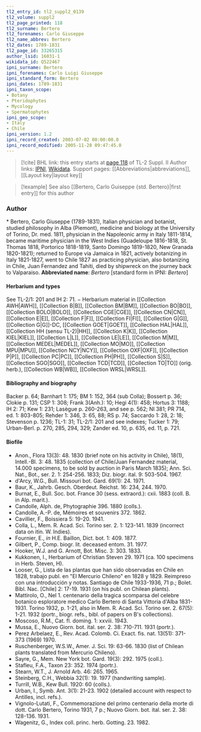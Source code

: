 ```yaml
---
tl2_entry_id: tl2_suppl2_0139
tl2_volume: suppl2
tl2_page_printed: 118
tl2_surname: Bertero
tl2_forenames: Carlo Giuseppe
tl2_name_abbrev: Bertero
tl2_dates: 1789-1831
tl2_page_id: 33265315
author_lsid: 16031-1
wikidata_id: Q522467
ipni_surname: Bertero
ipni_forenames: Carlo Luigi Giuseppe
ipni_standard_form: Bertero
ipni_dates: 1789-1831
ipni_taxon_scope: 
- Botany
- Pteridophytes
- Mycology
- Spermatophytes
ipni_geo_scope: 
- Italy
- Chile
ipni_version: 1.2
ipni_record_created: 2003-07-02 00:00:00.0
ipni_record_modified: 2005-11-28 09:47:45.0
---
```


> [!cite] BHL link: this entry starts at [page 118](https://www.biodiversitylibrary.org/page/33265315) of TL-2 Suppl. II
> Author links: [IPNI](https://www.ipni.org/a/16031-1), [Wikidata](https://www.wikidata.org/wiki/Q522467). Support pages: [[Abbreviations|abbreviations]], [[Layout key|layout key]]

> [!example] See also [[Bertero, Carlo Guiseppe {std. Bertero}|first entry]] for this author

### Author

\* Bertero, Carlo Giuseppe (1789-1831), Italian physician and botanist, studied philosophy in Alba (Piemont), medicine and biology at the University of Torino, Dr. med. 1811, physician in the Napoleonic army in Italy 1811-1814, became maritime physician in the West Indies (Guadeloupe 1816-1818, St. Thomas 1818, Portorico 1818-1819, Santo Domingo 1819-1820, New Granada 1820-1821); returned to Europe via Jamaica in 1821, actively botanizing in Italy 1821-1827, went to Chile 1827 as practicing physician, also botanizing in Chile, Juan Fernandez and Tahiti, died by shipwreck on the journey back to Valparaiso. 
**Abbreviated name**: *Bertero* \[standard form in IPNI: *Bertero*\]

#### Herbarium and types

See TL-2/1: 201 and IH 2: 71. − Herbarium material in [[Collection AWH|AWH]], [[Collection B|B]], [[Collection BM|BM]], [[Collection BO|BO]], [[Collection BOLO|BOLO]], [[Collection CGE|CGE]], [[Collection CN|CN]], [[Collection E|E]], [[Collection F|F]], [[Collection FI|FI]], [[Collection G|G]], [[Collection G|G]]-DC, [[Collection GOET|GOET]], [[Collection HAL|HAL]], [[Collection HH (sensu TL-2)|HH]], [[Collection K|K]], [[Collection KIEL|KIEL]], [[Collection L|L]], [[Collection LE|LE]], [[Collection M|M]], [[Collection MEDEL|MEDEL]], [[Collection MO|MO]], [[Collection MPU|MPU]], [[Collection NCY|NCY]], [[Collection OXF|OXF]], [[Collection P|P]], [[Collection PC|PC]], [[Collection PH|PH]], [[Collection S|S]], [[Collection SGO|SGO]], [[Collection TCD|TCD]], [[Collection TO|TO]] (orig. herb.), [[Collection WB|WB]], [[Collection WRSL|WRSL]].

#### Bibliography and biography

Backer p. 64; Barnhart 1: 175; BM 1: 152, 364 (sub Colla); Bossert p. 36; Clokie p. 131; CSP 1: 308; Frank 3(Anh.): 10; Hegi 4(1): 458; Hortus 3: 1188; IH 2: 71; Kew 1: 231; Lasègue p. 260-263, and see p. 562; NI 381; PR 714, ed. 1: 803-805; Rehder 1: 346, 3: 65, 88; RS p. 74; Saccardo 1: 28, 2: 18; Stevenson p. 1236; TL-1: 31; TL-2/1: 201 and see indexes; Tucker 1: 79; Urban-Berl. p. 270, 285, 294, 329; Zander ed. 10, p. 635, ed. 11, p. 721.

#### Biofile

- Anon., Flora 13(3): 48. 1830 (brief note on his activity in Chile), 18(1), Intell.-Bl. 3: 48. 1835 (collection of Chile/Juan Fernandez material, 14.000 specimens, to be sold by auction in Paris March 1835); Ann. Sci. Nat., Bot., ser. 2. 1: 254-256. 1833; Diz. biogr. ital. 9: 503-504. 1967.
- d'Arcy, W.G., Bull. Missouri bot. Gard. 69(1): 24. 1971.
- Baur, K., Jahrb. Gesch. Oberdeut. Reichst. 16: 234, 244. 1970.
- Burnat, E., Bull. Soc. bot. France 30 (sess. extraord.): cxii. 1883 (coll. B. in Alp. marit.).
- Candolle, Alph. de, Phytographie 396. 1880 (colls.).
- Candolle, A.-P. de, Mémoires et souvenirs 372. 1862.
- Cavillier, F., Boissiera 5: 19-20. 1941.
- Colla, L., Mem. R. Acad. Sci. Torino ser. 2. 1: 123-141. 1839 (incorrect data on itin. W. Indies).
- Fournier, E., *in* H.E. Baillon, Dict. bot. 1: 409. 1877.
- Gilbert, P., Comp. biogr. lit. deceased entom. 31. 1977.
- Hooker, W.J. and G. Arnott, Bot. Misc. 3: 303. 1833.
- Kukkonen, I., Herbarium of Christian Steven 29. 1971 (ca. 100 specimens in Herb. Steven, H).
- Looser, G., Lista de las plantas que han sido observadas en Chile en 1828, trabajo publ. en "El Mercurio Chileno" en 1828 y 1829. Reimpreso con una introducción y notas. Santiago de Chile 1933-1936, 71 p.; Bolet. Bibl. Nac. \[Chile\] 2: 17-19. 1931 (on his publ. on Chilean plants).
- Mattirolo, O., Nel 1. centenario della tragica scomparsa del celebre botanico esploratore medico Carlo Bertero di Santa Vittoria d'Alba 1831-1931. Torino 1932, p. 1-21, also in Mem. R. Acad. Sci. Torino ser. 2. 67(5): 1-21. 1932 (portr., biogr. refs., bibl. of papers on B's collections).
- Moscoso, R.M., Cat. fl. doming. 1: xxviii. 1943.
- Mussa, E., Nuovo Giorn. bot. ital. ser. 2. 38: 710-711. 1931 (portr.).
- Perez Arbelaez, E., Rev. Acad. Colomb. Ci. Exact. fis. nat. 13(51): 371-373 (1969) 1970.
- Ruschenberger, W.S.W., Amer. J. Sci. 19: 63-66. 1830 (list of Chilean plants translated from Mercurio Chileno).
- Sayre, G., Mem. New York bot. Gard. 19(3): 292. 1975 (coll.).
- Stafleu, F.A., Taxon 23: 352. 1974 (portr.).
- Stearn, W.T., J. Arnold Arb. 46: 265. 1965.
- Steinberg, C.H., Webbia 32(1): 19. 1977 (handwriting sample).
- Turrill, W.B., Kew Bull. 1920: 60 (colls.).
- Urban, I., Symb. Ant. 3(1): 21-23. 1902 (detailed account with respect to Antilles, incl. refs.).
- Vignolo-Lutati, F., Commemorazione del primo centenario della morte di dott. Carlo Bertero, Torino 1931, 7 p.; Nuovo Giorn. bot. ital. ser. 2. 38: 128-136. 1931.
- Wagenitz, G., Index coll. princ. herb. Gotting. 23. 1982.

